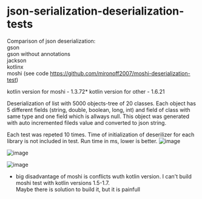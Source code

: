 # json-serialization-deserialization-tests

Comparison of json deserialization:
  <br />gson
  <br />gson without annotations
  <br />jackson 
  <br />kotlinx
  <br />moshi (see code https://github.com/mironoff2007/moshi-deserialization-test)
  
kotlin version for moshi - 1.3.72*
kotlin version for other - 1.6.21

  Deserialization of list with 5000 objects-tree of 20 classes. Each object has 5 different fields (string,  double,  boolean, long, int) and field of class with same type and one field which is allways null.
  This object was generated with auto incremented fileds value and converted to json string. 
  
  Each test was repeted 10 times. 
  Time of initialization of deserilizer for each library is not included in test. 
  Run time in ms,  lower is better. 
![image](https://user-images.githubusercontent.com/18057056/188313381-e142388e-f03c-4657-bbb9-6d0327b97b91.png)

![image](https://user-images.githubusercontent.com/18057056/188313395-22cbdfca-27df-49a2-adde-9038e6259399.png)

![image](https://user-images.githubusercontent.com/18057056/188313406-da14eb1b-0f20-4ae3-8140-2e7070420c89.png)

* big disadvantage of moshi is conflicts wuth kotlin version.  I can't build moshi test with kotlin versions 1.5-1.7.  
Maybe there is solution to build it,  but it is painfull
